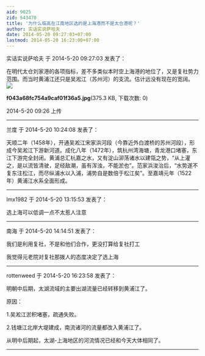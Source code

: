 ```yaml
---
aid: 9025
zid: 543470
title: '为什么临高在江南地区选的是上海港而不是太仓港呢？'
author: 实话实说萨哈夫
date: 2014-05-20 09:27:03+07:00
lastmod: 2014-05-20 16:23:00+07:00
---
```


实话实说萨哈夫 于 2014-5-20 09:27:03 发表了：

在明代太仓刘家港的各项指标，差不多类似本时空上海港的地位了，又是复社势力范围。而当时黄浦江还只是吴淞江（苏州河）的支流。估计远没有现在的宽阔。![](https://mirrors.tuna.tsinghua.edu.cn/osdn/lgqm/72877/092609hhx773tqevgh22dj.jpg)



**f043a68fc754a9caf01f36a5.jpg**(375.3 KB, 下载次数: 0)



2014-5-20 09:26 上传

---------

兰度 于 2014-5-20 10:24:08 发表了：

天顺二年（1458年），开通吴淞江宋家浜河段（今靠近外白渡桥的苏州河段），形成今吴淞江下游新河道。成化八年（1472年），筑杭州湾海塘，青龙港口堵塞，东江下游完全封闭。黄浦总汇杭嘉之水，又有淀山泖荡诸水以建瓴之势，“从上灌之，是以流皆清驶，足经敌潮，虽有浑浊，不能淤也”。范家浜浚治后，“水势遂不复东注松江，而尽纵浦水以入浦，浦势自是数倍于松江矣”。至嘉靖元年（1522年）黄浦江水系全面形成。

---------

lmx1982 于 2014-5-20 13:15:53 发表了：

选上海可以低调一点不太惹人注意

---------

南海 于 2014-5-20 14:14:51 发表了：

我们是利用复社，不是和他们合作，更没打算给复社打工

我觉得元老院对复社那拨人的态度决定了选上海

---------

rottenweed 于 2014-5-20 16:23:58 发表了：

明朝中后期，太湖流域的主要出湖流量已经转移到黄浦江了。

原因：

1.吴淞江淤积堵塞，疏通失败。

2.钱塘江北岸大堤建成，南流诸河的流量都改入黄浦江了。

从明中后期起，太湖-上海地区的河流情况已经和今天大体相同了。

---------


